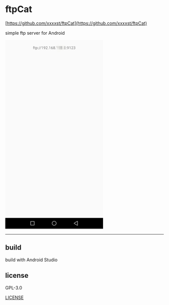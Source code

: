 # ftpCat

[https://github.com/xxxxst/ftpCat](https://github.com/xxxxst/ftpCat)

simple ftp server for Android

![preview](./doc/preivew.png)

---

## build

build with Android Studio

## license

GPL-3.0

[LICENSE](./LICENSE)
